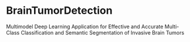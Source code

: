 # BrainTumorDetection
Multimodel Deep Learning Application for Effective and Accurate Multi-Class Classification and Semantic Segmentation of Invasive Brain Tumors

